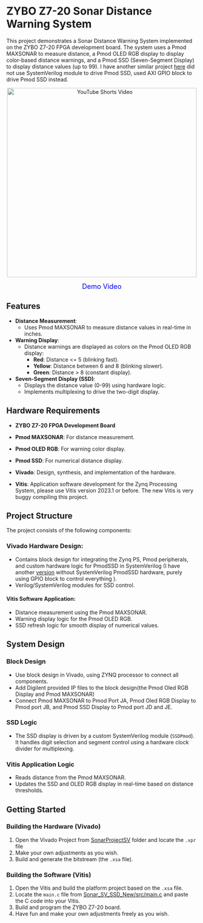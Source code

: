 # ZYBO Z7-20 Sonar Distance Warning System
This project demonstrates a Sonar Distance Warning System implemented on the ZYBO Z7-20 FPGA development board. The system uses a Pmod MAXSONAR to measure distance, a Pmod OLED RGB display to display color-based distance warnings, and a Pmod SSD (Seven-Segment Display) to display distance values (up to 99). I have another similar project [here](https://github.com/donovanxie/Sonar-Distance-Warning-System-With-GPIO-Controlled-PmodSSD) did not use SystemVerilog module to drive Pmod SSD, used AXI GPIO block to drive Pmod SSD instead.
<p align="center">
  <a href="https://www.youtube.com/shorts/ijbolxgYGHc">
<img src="https://img.youtube.com/vi/ijbolxgYGHc/0.jpg" alt="YouTube Shorts Video" width="500">
   </a>
</p> 
<p align="center">
  <a href="https://www.youtube.com/shorts/ijbolxgYGHc" style="font-size: 18px; text-decoration: none; color: #0000EE;">
    Demo Video
  </a>
</p>


## Features
- **Distance Measurement**: 
  - Uses Pmod MAXSONAR to measure distance values in real-time in inches.
- **Warning Display**:
  - Distance warnings are displayed as colors on the Pmod OLED RGB display:
    - **Red**: Distance <= 5 (blinking fast).
    - **Yellow**: Distance between 6 and 8 (blinking slower).
    - **Green**: Distance > 8 (constant display).
- **Seven-Segment Display (SSD)**:
  - Displays the distance value (0-99) using hardware logic.
  - Implements multiplexing to drive the two-digit display.
    
## Hardware Requirements
- **ZYBO Z7-20 FPGA Development Board**
- **Pmod MAXSONAR**: For distance measurement.
- **Pmod OLED RGB**: For warning color display.
- **Pmod SSD**: For numerical distance display.

- **Vivado**: Design, synthesis, and implementation of the hardware.
- **Vitis**: Application software development for the Zynq Processing System, please use Vitis version 2023.1 or before. The new Vitis is very buggy compiling this project.
  
## Project Structure
The project consists of the following components:

### Vivado Hardware Design:
   - Contains block design for integrating the Zynq PS, Pmod peripherals, and custom hardware logic for PmodSSD in SystemVerilog (I have another [version](https://github.com/donovanxie/Sonar-Distance-Warning-System-With-GPIO-Controlled-PmodSSD) without SystemVerilog PmodSSD hardware, purely using GPIO block to control everything ).
   - Verilog/SystemVerilog modules for SSD control.

#### Vitis Software Application:
   - Distance measurement using the Pmod MAXSONAR.
   - Warning display logic for the Pmod OLED RGB.
   - SSD refresh logic for smooth display of numerical values.
     
## System Design
### Block Design
- Use block design in Vivado, using ZYNQ processor to connect all components.
- Add Digilent provided IP files to the block design(the Pmod Oled RGB Display and Pmod MAXSONAR)
- Connect Pmod MAXSONAR to Pmod Port JA, Pmod Oled RGB Display to Pmod port JB, and Pmod SSD Display to Pmod port JD and JE.
  
### SSD Logic
- The SSD display is driven by a custom SystemVerilog module (`SSDPmod`). It handles digit selection and segment control using a hardware clock divider for multiplexing.
### Vitis Application Logic
- Reads distance from the Pmod MAXSONAR.
- Updates the SSD and OLED RGB display in real-time based on distance thresholds.

## Getting Started
### Building the Hardware (Vivado)
1. Open the Vivado Project from [SonarProjectSV](./SonarProjectSV/) folder and locate the `.xpr` file
2. Make your own adjustments as you wish.
3. Build and generate the bitstream (the `.xsa` file).

### Building the Software (Vitis)
1. Open the Vitis and build the platform project based on the `.xsa` file.
2. Locate the `main.c` file from [Sonar_SV_SSD_New/src/main.c](./Sonar_SV_SSD_New/src/main.c) and paste the C code into your Vitis.
3. Build and program the ZYBO Z7-20 board.
4. Have fun and make your own adjustments freely as you wish.
